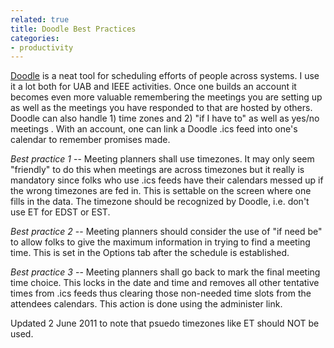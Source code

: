 ```yaml
---
related: true
title: Doodle Best Practices
categories:
- productivity
---
```

[Doodle][1] is a neat tool for scheduling efforts of people across systems. I
use it a lot both for UAB and IEEE activities. Once one builds an account it
becomes even more valuable remembering the meetings you are setting up as well
as the meetings you have responded to that are hosted by others. Doodle can
also handle 1) time zones and 2) "if I have to" as well as yes/no meetings
<G>. With an account, one can link a Doodle .ics feed into one's calendar to
remember promises made.

_Best practice 1_ -- Meeting planners shall use timezones. It may only seem
"friendly" to do this when meetings are across timezones but it really is
mandatory since folks who use .ics feeds have their calendars messed up if the
wrong timezones are fed in. This is settable on the screen where one fills in
the data. The timezone should be recognized by Doodle, i.e. don't use ET for
EDST or EST.

_Best practice 2_ -- Meeting planners should consider the use of "if need be"
to allow folks to give the maximum information in trying to find a meeting
time. This is set in the Options tab after the schedule is established.

_Best practice 3_ -- Meeting planners shall go back to mark the final meeting
time choice. This locks in the date and time and removes all other tentative
times from .ics feeds thus clearing those non-needed time slots from the
attendees calendars. This action is done using the administer link.

Updated 2 June 2011 to note that psuedo timezones like ET should NOT be used.

[1]: http://doodle.com

